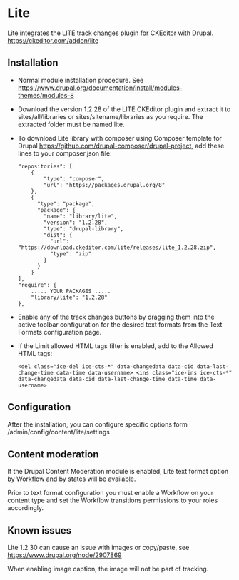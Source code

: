 Lite
===========

Lite integrates the LITE track changes plugin for CKEditor with Drupal.
https://ckeditor.com/addon/lite

Installation
------------

* Normal module installation procedure. See
  https://www.drupal.org/documentation/install/modules-themes/modules-8
* Download the version 1.2.28 of the LITE CKEditor plugin and extract it to
  sites/all/libraries or sites/sitename/libraries as you require. The extracted
  folder must be named lite.
* To download Lite library with composer using Composer template for Drupal
  https://github.com/drupal-composer/drupal-project, add these lines to your
  composer.json file:
  ```
  "repositories": [
      {
          "type": "composer",
          "url": "https://packages.drupal.org/8"
      },
      {
        "type": "package",
        "package": {
          "name": "library/lite",
          "version": "1.2.28",
          "type": "drupal-library",
          "dist": {
            "url": "https://download.ckeditor.com/lite/releases/lite_1.2.28.zip",
            "type": "zip"
          }
        }
      }
  ],
  "require": {
      ..... YOUR PACKAGES .....
      "library/lite": "1.2.28"
  },
  ```

* Enable any of the track changes buttons by dragging them into the active
  toolbar configuration for the desired text formats from the Text Formats
  configuration page.
* If the Limit allowed HTML tags filter is enabled, add to the Allowed HTML tags:
  ```
  <del class="ice-del ice-cts-*" data-changedata data-cid data-last-change-time data-time data-username> <ins class="ice-ins ice-cts-*" data-changedata data-cid data-last-change-time data-time data-username>
  ```

Configuration
------------

After the installation, you can configure specific options form
/admin/config/content/lite/settings

Content moderation
------------

If the Drupal Content Moderation module is enabled, Lite text format option by
Workflow and by states will be available.

Prior to text format configuration you must enable a Workflow on your content
type and set the Workflow transitions permissions to your roles accordingly.

Known issues
------------

Lite 1.2.30 can cause an issue with images or copy/paste, see
https://www.drupal.org/node/2907869

When enabling image caption, the image will not be part of tracking.
